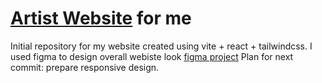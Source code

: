 # [Artist Website](https://phantomvoyager4.github.io/) for me
Initial repository for my website created using vite + react + tailwindcss.
I used figma to design overall webiste look [figma project](https://www.figma.com/design/GCalluILfhXBotMseiZdqB/kashiamiwebpage?node-id=0-1&t=AUKE3qBUR4SqC8jR-1)
Plan for next commit: prepare responsive design.

